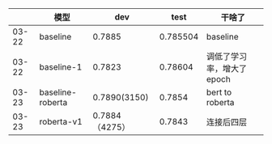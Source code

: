 |       | 模型               | dev          | test     | 干啥了             |
| ----- |------------------|--------------| -------- |-----------------|
| 03-22 | baseline         | 0.7885       | 0.785504 | baseline        |
| 03-22 | baseline-1       | 0.7823       | 0.78604  | 调低了学习率，增大了epoch |
| 03-23 | baseline-roberta | 0.7890(3150) | 0.7854   | bert to roberta |
| 03-23 | roberta-v1       | 0.7884（4275）| 0.7843| 连接后四层           |
